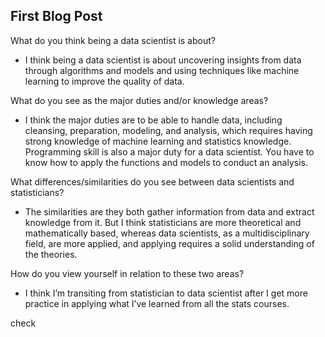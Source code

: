 ## First Blog Post

What do you think being a data scientist is about? 

- I think being a data scientist is about uncovering insights from data through algorithms and models and using techniques like machine learning to improve the quality of data. 

What do you see as the major duties and/or knowledge areas? 

- I think the major duties are to be able to handle data, including cleansing, preparation, modeling, and analysis, which requires having strong knowledge of machine learning and statistics knowledge. Programming skill is also a major duty for a data scientist. You have to know how to apply the functions and models to conduct an analysis.

What differences/similarities do you see between data scientists and statisticians? 

- The similarities are they both gather information from data and extract knowledge from it. But I think statisticians are more theoretical and mathematically based, whereas data scientists, as a multidisciplinary field, are more applied, and applying requires a solid understanding of the theories. 

How do you view yourself in relation to these two areas?

- I think I’m transiting from statistician to data scientist after I get more practice in applying what I’ve learned from all the stats courses.


check
